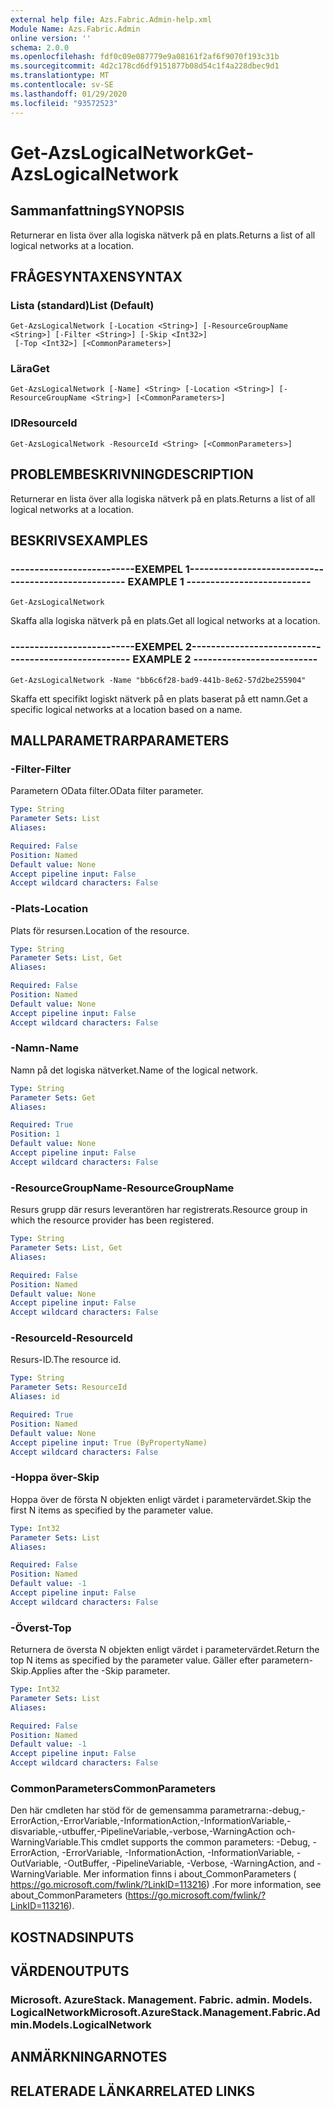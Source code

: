```yaml
---
external help file: Azs.Fabric.Admin-help.xml
Module Name: Azs.Fabric.Admin
online version: ''
schema: 2.0.0
ms.openlocfilehash: fdf0c09e087779e9a08161f2af6f9070f193c31b
ms.sourcegitcommit: 4d2c178cd6df9151877b08d54c1f4a228dbec9d1
ms.translationtype: MT
ms.contentlocale: sv-SE
ms.lasthandoff: 01/29/2020
ms.locfileid: "93572523"
---
```

# <span data-ttu-id="cccce-101">Get-AzsLogicalNetwork</span><span class="sxs-lookup"><span data-stu-id="cccce-101">Get-AzsLogicalNetwork</span></span>

## <span data-ttu-id="cccce-102">Sammanfattning</span><span class="sxs-lookup"><span data-stu-id="cccce-102">SYNOPSIS</span></span>
<span data-ttu-id="cccce-103">Returnerar en lista över alla logiska nätverk på en plats.</span><span class="sxs-lookup"><span data-stu-id="cccce-103">Returns a list of all logical networks at a location.</span></span>

## <span data-ttu-id="cccce-104">FRÅGESYNTAXEN</span><span class="sxs-lookup"><span data-stu-id="cccce-104">SYNTAX</span></span>

### <span data-ttu-id="cccce-105">Lista (standard)</span><span class="sxs-lookup"><span data-stu-id="cccce-105">List (Default)</span></span>
```
Get-AzsLogicalNetwork [-Location <String>] [-ResourceGroupName <String>] [-Filter <String>] [-Skip <Int32>]
 [-Top <Int32>] [<CommonParameters>]
```

### <span data-ttu-id="cccce-106">Lära</span><span class="sxs-lookup"><span data-stu-id="cccce-106">Get</span></span>
```
Get-AzsLogicalNetwork [-Name] <String> [-Location <String>] [-ResourceGroupName <String>] [<CommonParameters>]
```

### <span data-ttu-id="cccce-107">ID</span><span class="sxs-lookup"><span data-stu-id="cccce-107">ResourceId</span></span>
```
Get-AzsLogicalNetwork -ResourceId <String> [<CommonParameters>]
```

## <span data-ttu-id="cccce-108">PROBLEMBESKRIVNING</span><span class="sxs-lookup"><span data-stu-id="cccce-108">DESCRIPTION</span></span>
<span data-ttu-id="cccce-109">Returnerar en lista över alla logiska nätverk på en plats.</span><span class="sxs-lookup"><span data-stu-id="cccce-109">Returns a list of all logical networks at a location.</span></span>

## <span data-ttu-id="cccce-110">BESKRIVS</span><span class="sxs-lookup"><span data-stu-id="cccce-110">EXAMPLES</span></span>

### <span data-ttu-id="cccce-111">--------------------------EXEMPEL 1--------------------------</span><span class="sxs-lookup"><span data-stu-id="cccce-111">-------------------------- EXAMPLE 1 --------------------------</span></span>
```
Get-AzsLogicalNetwork
```

<span data-ttu-id="cccce-112">Skaffa alla logiska nätverk på en plats.</span><span class="sxs-lookup"><span data-stu-id="cccce-112">Get all logical networks at a location.</span></span>

### <span data-ttu-id="cccce-113">--------------------------EXEMPEL 2--------------------------</span><span class="sxs-lookup"><span data-stu-id="cccce-113">-------------------------- EXAMPLE 2 --------------------------</span></span>
```
Get-AzsLogicalNetwork -Name "bb6c6f28-bad9-441b-8e62-57d2be255904"
```

<span data-ttu-id="cccce-114">Skaffa ett specifikt logiskt nätverk på en plats baserat på ett namn.</span><span class="sxs-lookup"><span data-stu-id="cccce-114">Get a specific logical networks at a location based on a name.</span></span>

## <span data-ttu-id="cccce-115">MALLPARAMETRAR</span><span class="sxs-lookup"><span data-stu-id="cccce-115">PARAMETERS</span></span>

### <span data-ttu-id="cccce-116">-Filter</span><span class="sxs-lookup"><span data-stu-id="cccce-116">-Filter</span></span>
<span data-ttu-id="cccce-117">Parametern OData filter.</span><span class="sxs-lookup"><span data-stu-id="cccce-117">OData filter parameter.</span></span>

```yaml
Type: String
Parameter Sets: List
Aliases: 

Required: False
Position: Named
Default value: None
Accept pipeline input: False
Accept wildcard characters: False
```

### <span data-ttu-id="cccce-118">-Plats</span><span class="sxs-lookup"><span data-stu-id="cccce-118">-Location</span></span>
<span data-ttu-id="cccce-119">Plats för resursen.</span><span class="sxs-lookup"><span data-stu-id="cccce-119">Location of the resource.</span></span>

```yaml
Type: String
Parameter Sets: List, Get
Aliases: 

Required: False
Position: Named
Default value: None
Accept pipeline input: False
Accept wildcard characters: False
```

### <span data-ttu-id="cccce-120">-Namn</span><span class="sxs-lookup"><span data-stu-id="cccce-120">-Name</span></span>
<span data-ttu-id="cccce-121">Namn på det logiska nätverket.</span><span class="sxs-lookup"><span data-stu-id="cccce-121">Name of the logical network.</span></span>

```yaml
Type: String
Parameter Sets: Get
Aliases: 

Required: True
Position: 1
Default value: None
Accept pipeline input: False
Accept wildcard characters: False
```

### <span data-ttu-id="cccce-122">-ResourceGroupName</span><span class="sxs-lookup"><span data-stu-id="cccce-122">-ResourceGroupName</span></span>
<span data-ttu-id="cccce-123">Resurs grupp där resurs leverantören har registrerats.</span><span class="sxs-lookup"><span data-stu-id="cccce-123">Resource group in which the resource provider has been registered.</span></span>

```yaml
Type: String
Parameter Sets: List, Get
Aliases: 

Required: False
Position: Named
Default value: None
Accept pipeline input: False
Accept wildcard characters: False
```

### <span data-ttu-id="cccce-124">-ResourceId</span><span class="sxs-lookup"><span data-stu-id="cccce-124">-ResourceId</span></span>
<span data-ttu-id="cccce-125">Resurs-ID.</span><span class="sxs-lookup"><span data-stu-id="cccce-125">The resource id.</span></span>

```yaml
Type: String
Parameter Sets: ResourceId
Aliases: id

Required: True
Position: Named
Default value: None
Accept pipeline input: True (ByPropertyName)
Accept wildcard characters: False
```

### <span data-ttu-id="cccce-126">-Hoppa över</span><span class="sxs-lookup"><span data-stu-id="cccce-126">-Skip</span></span>
<span data-ttu-id="cccce-127">Hoppa över de första N objekten enligt värdet i parametervärdet.</span><span class="sxs-lookup"><span data-stu-id="cccce-127">Skip the first N items as specified by the parameter value.</span></span>

```yaml
Type: Int32
Parameter Sets: List
Aliases: 

Required: False
Position: Named
Default value: -1
Accept pipeline input: False
Accept wildcard characters: False
```

### <span data-ttu-id="cccce-128">-Överst</span><span class="sxs-lookup"><span data-stu-id="cccce-128">-Top</span></span>
<span data-ttu-id="cccce-129">Returnera de översta N objekten enligt värdet i parametervärdet.</span><span class="sxs-lookup"><span data-stu-id="cccce-129">Return the top N items as specified by the parameter value.</span></span>
<span data-ttu-id="cccce-130">Gäller efter parametern-Skip.</span><span class="sxs-lookup"><span data-stu-id="cccce-130">Applies after the -Skip parameter.</span></span>

```yaml
Type: Int32
Parameter Sets: List
Aliases: 

Required: False
Position: Named
Default value: -1
Accept pipeline input: False
Accept wildcard characters: False
```

### <span data-ttu-id="cccce-131">CommonParameters</span><span class="sxs-lookup"><span data-stu-id="cccce-131">CommonParameters</span></span>
<span data-ttu-id="cccce-132">Den här cmdleten har stöd för de gemensamma parametrarna:-debug,-ErrorAction,-ErrorVariable,-InformationAction,-InformationVariable,-disvariable,-utbuffer,-PipelineVariable,-verbose,-WarningAction och-WarningVariable.</span><span class="sxs-lookup"><span data-stu-id="cccce-132">This cmdlet supports the common parameters: -Debug, -ErrorAction, -ErrorVariable, -InformationAction, -InformationVariable, -OutVariable, -OutBuffer, -PipelineVariable, -Verbose, -WarningAction, and -WarningVariable.</span></span> <span data-ttu-id="cccce-133">Mer information finns i about_CommonParameters ( https://go.microsoft.com/fwlink/?LinkID=113216) .</span><span class="sxs-lookup"><span data-stu-id="cccce-133">For more information, see about_CommonParameters (https://go.microsoft.com/fwlink/?LinkID=113216).</span></span>

## <span data-ttu-id="cccce-134">KOSTNADS</span><span class="sxs-lookup"><span data-stu-id="cccce-134">INPUTS</span></span>

## <span data-ttu-id="cccce-135">VÄRDEN</span><span class="sxs-lookup"><span data-stu-id="cccce-135">OUTPUTS</span></span>

### <span data-ttu-id="cccce-136">Microsoft. AzureStack. Management. Fabric. admin. Models. LogicalNetwork</span><span class="sxs-lookup"><span data-stu-id="cccce-136">Microsoft.AzureStack.Management.Fabric.Admin.Models.LogicalNetwork</span></span>

## <span data-ttu-id="cccce-137">ANMÄRKNINGAR</span><span class="sxs-lookup"><span data-stu-id="cccce-137">NOTES</span></span>

## <span data-ttu-id="cccce-138">RELATERADE LÄNKAR</span><span class="sxs-lookup"><span data-stu-id="cccce-138">RELATED LINKS</span></span>

